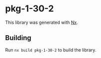 # pkg-1-30-2

This library was generated with [Nx](https://nx.dev).

## Building

Run `nx build pkg-1-30-2` to build the library.
